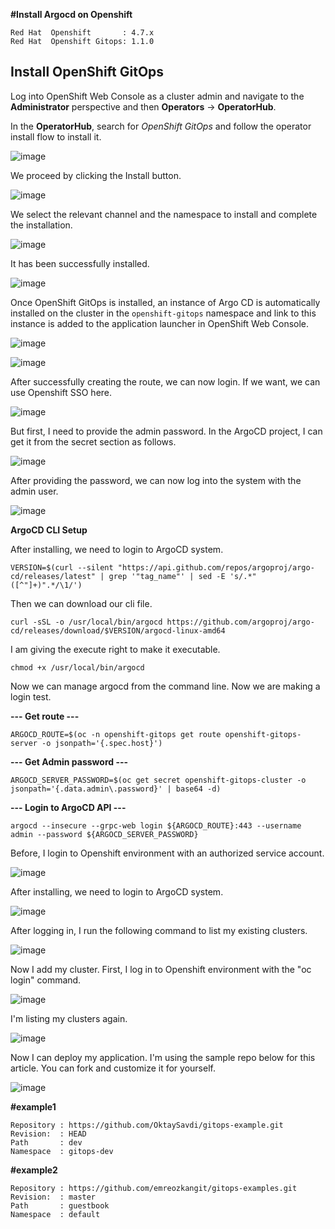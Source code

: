 **#Install Argocd on Openshift**
```
Red Hat  Openshift       : 4.7.x
Red Hat  Openshift Gitops: 1.1.0
```

## Install OpenShift GitOps

Log into OpenShift Web Console as a cluster admin and navigate to the  **Administrator**  perspective and then  **Operators**  →  **OperatorHub**.

In the  **OperatorHub**, search for  _OpenShift GitOps_  and follow the operator install flow to install it.

![image](https://user-images.githubusercontent.com/3519706/114406492-4212a680-9bb0-11eb-997c-5d4f5b09d917.png)

We proceed by clicking the Install button.

![image](https://user-images.githubusercontent.com/3519706/115990845-2b1b7d80-a5ce-11eb-924e-a22530d49562.png)

We select the relevant channel and the namespace to install and complete the installation.

![image](https://user-images.githubusercontent.com/3519706/114406712-6ec6be00-9bb0-11eb-9834-029aa1b3a82c.png)

It has been successfully installed.

![image](https://user-images.githubusercontent.com/3519706/115990885-65851a80-a5ce-11eb-92fc-5729a8203cf1.png)

Once OpenShift GitOps is installed, an instance of Argo CD is automatically installed on the cluster in the `openshift-gitops` namespace and link to this instance is added to the application launcher in OpenShift Web Console.

![image](https://user-images.githubusercontent.com/3519706/115990913-8baaba80-a5ce-11eb-9a76-ef940f9f2594.png)

![image](https://user-images.githubusercontent.com/3519706/115990972-d1678300-a5ce-11eb-850e-10025817db58.png)

After successfully creating the route, we can now login. If we want, we can use Openshift SSO here.

![image](https://user-images.githubusercontent.com/3519706/114407606-3a073680-9bb1-11eb-8be9-b7bf4ee190e2.png)

But first, I need to provide the admin password. In the ArgoCD project, I can get it from the secret section as follows.

![image](https://user-images.githubusercontent.com/3519706/115991036-11c70100-a5cf-11eb-8b22-b52371901d5b.png)

After providing the password, we can now log into the system with the admin user.

![image](https://user-images.githubusercontent.com/3519706/114407775-6cb12f00-9bb1-11eb-8a7b-7e2bbabe1fc4.png)

**ArgoCD CLI Setup**

After installing, we need to login to ArgoCD system.
```
VERSION=$(curl --silent "https://api.github.com/repos/argoproj/argo-cd/releases/latest" | grep '"tag_name"' | sed -E 's/.*"([^"]+)".*/\1/')
```
Then we can download our cli file.
```
curl -sSL -o /usr/local/bin/argocd https://github.com/argoproj/argo-cd/releases/download/$VERSION/argocd-linux-amd64
```
I am giving the execute right to make it executable.
```
chmod +x /usr/local/bin/argocd
```
Now we can manage argocd from the command line. Now we are making a login test.

**--- Get route ---**  
```
ARGOCD_ROUTE=$(oc -n openshift-gitops get route openshift-gitops-server -o jsonpath='{.spec.host}')
```
**--- Get Admin password ---**  
```
ARGOCD_SERVER_PASSWORD=$(oc get secret openshift-gitops-cluster -o jsonpath='{.data.admin\.password}' | base64 -d)
```
**--- Login to ArgoCD API ---**  
```
argocd --insecure --grpc-web login ${ARGOCD_ROUTE}:443 --username admin --password ${ARGOCD_SERVER_PASSWORD}
```

Before, I login to Openshift environment with an authorized service account.

![image](https://user-images.githubusercontent.com/3519706/115991518-74b99780-a5d1-11eb-940f-0c541713460c.png)

After installing, we need to login to ArgoCD system.

![image](https://user-images.githubusercontent.com/3519706/115991623-0de8ae00-a5d2-11eb-9ae6-8e2cf7dabb37.png)

After logging in, I run the following command to list my existing clusters.

![image](https://user-images.githubusercontent.com/3519706/115991672-4ab4a500-a5d2-11eb-90f5-aaeca8c372f8.png)

Now I add my cluster. First, I log in to Openshift environment with the "oc login" command.

![image](https://user-images.githubusercontent.com/3519706/115991736-86e80580-a5d2-11eb-909e-1db0834a9af2.png)

I'm listing my clusters again.

![image](https://user-images.githubusercontent.com/3519706/115991783-bdbe1b80-a5d2-11eb-8dfb-42f5d3e057f3.png)

Now I can deploy my application. I'm using the sample repo below for this article. You can fork and customize it for yourself.

![image](https://user-images.githubusercontent.com/3519706/114407896-8eaab180-9bb1-11eb-87ad-d9bcea5a8a0b.png)

**#example1**
```
Repository : https://github.com/OktaySavdi/gitops-example.git
Revision:  : HEAD
Path       : dev
Namespace  : gitops-dev
```
**#example2**
```
Repository : https://github.com/emreozkangit/gitops-examples.git
Revision:  : master
Path       : guestbook
Namespace  : default
```

